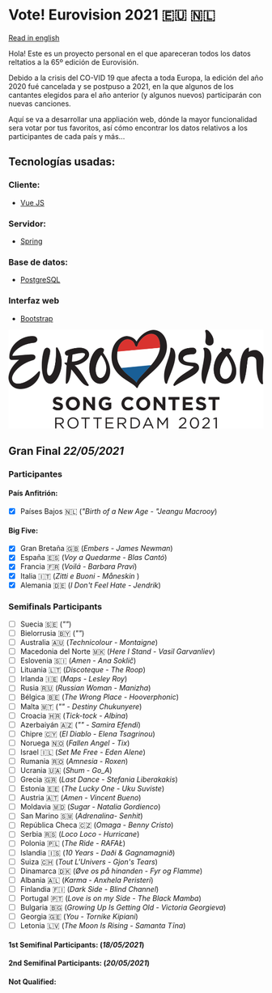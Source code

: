 # Vote! Eurovision 2021 :eu: :netherlands:

[Read in english](https://github.com/missmay4/Eurovision-2021-Project/blob/master/README.md)

Hola! Este es un proyecto personal en el que apareceran todos los datos reltatios a la 65º edición de Eurovisión.

Debido a la crisis del CO-VID 19 que afecta a toda Europa, la edición del año 2020 fué cancelada y se postpuso a 2021, en la que algunos de los cantantes elegidos para el año anterior (y algunos nuevos) participarán con nuevas canciones.

Aquí se va a desarrollar una appliación web, dónde la mayor funcionalidad sera votar por tus favoritos, así cómo encontrar los datos relativos a los participantes de cada país y más...

## Tecnologías usadas: 
### Cliente: 
* [Vue JS](https://vuejs.org/)
### Servidor: 
* [Spring](https://spring.io/projects/spring-framework)
### Base de datos:
* [PostgreSQL](https://www.postgresql.org/)
### Interfaz web
* [Bootstrap](https://getbootstrap.com/)

![Eurovision2021](eurovision-2021-rotterdam.png)

## Gran Final _22/05/2021_

### Participantes

#### País Anfitrión:

- [x] Países Bajos :netherlands: (_"Birth of a New Age - "Jeangu Macrooy_)

#### Big Five:

- [x] Gran Bretaña :uk: (_Embers - James Newman_)
- [x] España :es: (_Voy a Quedarme - Blas Cantó_)
- [x] Francia :fr: (_Voilá - Barbara Pravi_)
- [x] Italia :it: (_Zitti e Buoni - Måneskin_ )
- [x] Alemania :de: (_I Don't Feel Hate - Jendrik_)

### Semifinals Participants

- [ ] Suecia :sweden: (_""_)
- [ ] Bielorrusia :belarus: (_""_)
- [ ] Australia :australia: (_Technicolour - Montaigne_)
- [ ] Macedonia del Norte :macedonia: (_Here I Stand - Vasil Garvanliev_)
- [ ] Eslovenia :slovenia: (_Amen - Ana Soklič_)
- [ ] Lituania :lithuania: (_Discoteque - The Roop_)
- [ ] Irlanda :ireland: (_Maps - Lesley Roy_)
- [ ] Rusia :ru: (_Russian Woman - Manizha_)
- [ ] Bélgica :belgium: (_The Wrong Place - Hooverphonic_)
- [ ] Malta :malta: (_"" - Destiny Chukunyere_)
- [ ] Croacia :croatia: (_Tick-tock - Albina_)
- [ ] Azerbaiyán :azerbaijan: (_"" - Samira Efendi_)
- [ ] Chipre :cyprus: (_El Diablo - Elena Tsagrinou_)
- [ ] Noruega :norway: (_Fallen Angel - Tix_)
- [ ] Israel :israel: (_Set Me Free - Eden Alene_)
- [ ] Rumania :romania: (_Amnesia - Roxen_)
- [ ] Ucrania :ukraine: (_Shum - Go_A_)
- [ ] Grecia :greece: (_Last Dance - Stefania Liberakakis_)
- [ ] Estonia :estonia: (_The Lucky One - Uku Suviste_)
- [ ] Austria :austria: (_Amen - Vincent Bueno_)
- [ ] Moldavia :moldova: (_Sugar - Natalia Gordienco_)
- [ ] San Marino :san_marino: (_Adrenalina- Senhit_)
- [ ] República Checa :czech_republic: (_Omaga - Benny Cristo_)
- [ ] Serbia :serbia: (_Loco Loco - Hurricane_)
- [ ] Polonia :poland: (_The Ride - RAFAŁ_)
- [ ] Islandia :iceland: (_10 Years - Daði & Gagnamagnið_)
- [ ] Suiza :switzerland: (_Tout L'Univers - Gjon's Tears_)
- [ ] Dinamarca :denmark: (_Øve os på hinanden - Fyr og Flamme_)
- [ ] Albania :albania: (_Karma - Anxhela Peristeri_)
- [ ] Finlandia :finland: (_Dark Side - Blind Channel_)
- [ ] Portugal :portugal: (_Love is on my Side - The Black Mamba_)
- [ ] Bulgaria :bulgaria: (_Growing Up Is Getting Old - Victoria Georgieva_)
- [ ] Georgia :georgia: (_You - Tornike Kipiani_)
- [ ] Letonia :latvia: (_The Moon Is Rising - Samanta Tīna_)

#### 1st Semifinal Participants: (_18/05/2021_)
#### 2nd Semifinal Participants: (_20/05/2021_)

#### Not Qualified:
